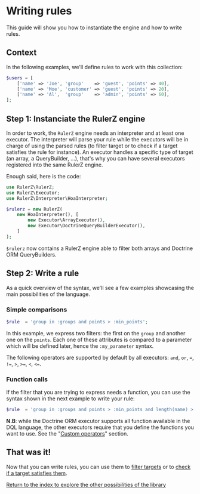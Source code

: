 Writing rules
=============

This guide will show you how to instantiate the engine and how to write rules.

## Context

In the following examples, we'll define rules to work with this collection:

```php
$users = [
    ['name' => 'Joe', 'group'    => 'guest', 'points' => 40],
    ['name' => 'Moe', 'customer' => 'guest', 'points' => 20],
    ['name' => 'Al',  'group'    => 'admin', 'points' => 60],
];
```

## Step 1: Instanciate the RulerZ engine

In order to work, the `RulerZ` engine needs an interpreter and at least one
executor.
The interpreter will parse your rule while the executors will be in charge of
using the parsed rules (to filter target or to check if a target satisfies the
rule for instance).
An executor handles a specific type of target (an array, a QueryBuilder, ...),
that's why you can have several executors registered into the same RulerZ engine.

Enough said, here is the code:

```php
use RulerZ\RulerZ;
use RulerZ\Executor;
use RulerZ\Interpreter\HoaInterpreter;

$rulerz = new RulerZ(
    new HoaInterpreter(), [
        new Executor\ArrayExecutor(),
        new Executor\DoctrineQueryBuilderExecutor(),
    ]
);
```

`$rulerz` now contains a RulerZ engine able to filter both arrays and Doctrine
ORM QueryBuilders.

## Step 2: Write a rule

As a quick overview of the syntax, we'll see a few examples showcasing the main
possibilities of the language.

### Simple comparisons

```php
$rule  = 'group in :groups and points > :min_points';
```
In this example, we express two filters: the first on the `group` and another one
on the `points`. Each one of these attributes is compared to a parameter which
will be defined later, hence the `:my_parameter` syntax.

The following operators are supported by default by all executors: `and`, `or`,
`=`, `!=`, `>`, `>=`, `<`, `<=`.

### Function calls

If the filter that you are trying to express needs a function, you can use the
syntax shown in the next example to write your rule:

```php
$rule  = 'group in :groups and points > :min_points and length(name) > 3';
```
**N.B**: while the Doctrine ORM executor supports all function available in the
DQL language, the other executors require that you define the functions you want
to use. See the "[Custom operators](custom_operators.md)" section.

## That was it!

Now that you can write rules, you can use them to [filter targets](filter.md)
or to [check if a target satisfies them](satisfies.md).

[Return to the index to explore the other possibilities of the library](index.md)
